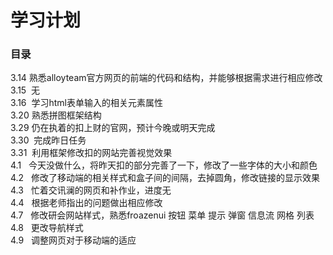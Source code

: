   
学习计划
===========================
### 目录
3.14  熟悉alloyteam官方网页的前端的代码和结构，并能够根据需求进行相应修改<br>
3.15  无<br>
3.16  学习html表单输入的相关元素属性<br>
3.20  熟悉拼图框架结构<br>
3.29  仍在执着的扣上财的官网，预计今晚或明天完成<br>
3.30  完成昨日任务<br>
3.31  利用框架修改扣的网站完善视觉效果<br>
4.1   今天没做什么，将昨天扣的部分完善了一下，修改了一些字体的大小和颜色<br>
4.2   修改了移动端的相关样式和盒子间的间隔，去掉圆角，修改链接的显示效果<br>
4.3   忙着交讯澜的网页和补作业，进度无<br>
4.4   根据老师指出的问题做出相应修改<br>
4.7   修改研会网站样式，熟悉froazenui 按钮 菜单 提示 弹窗 信息流 网格 列表<br>
4.8   更改导航样式<br>
4.9   调整网页对于移动端的适应

